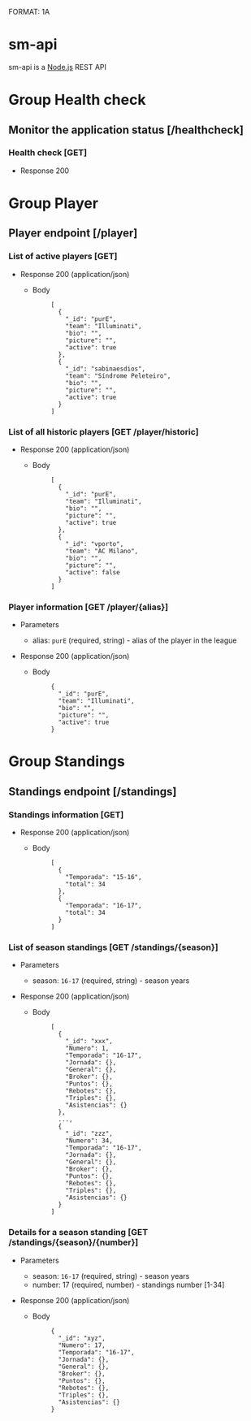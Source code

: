 FORMAT: 1A

# sm-api

sm-api is a [Node.js](https://nodejs.org) REST API

# Group Health check

## Monitor the application status [/healthcheck]

### Health check [GET]

+ Response 200

# Group Player

## Player endpoint [/player]

### List of active players [GET]

+ Response 200 (application/json)
  + Body

             [
               {
                 "_id": "purE",
                 "team": "Illuminati",
                 "bio": "",
                 "picture": "",
                 "active": true
               },
               {
                 "_id": "sabinaesdios",
                 "team": "Síndrome Peleteiro",
                 "bio": "",
                 "picture": "",
                 "active": true
               }
             ]

### List of all historic players [GET /player/historic]

+ Response 200 (application/json)
  + Body

             [
               {
                 "_id": "purE",
                 "team": "Illuminati",
                 "bio": "",
                 "picture": "",
                 "active": true
               },
               {
                 "_id": "vporto",
                 "team": "AC Milano",
                 "bio": "",
                 "picture": "",
                 "active": false
               }
             ]

### Player information [GET /player/{alias}]

+ Parameters
  + alias: `purE` (required, string) - alias of the player in the league

+ Response 200 (application/json)
  + Body

             {
               "_id": "purE",
               "team": "Illuminati",
               "bio": "",
               "picture": "",
               "active": true
             }

# Group Standings

## Standings endpoint [/standings]

### Standings information [GET]

+ Response 200 (application/json)
  + Body

             [
               {
                 "Temporada": "15-16",
                 "total": 34
               },
               {
                 "Temporada": "16-17",
                 "total": 34
               }
             ]

### List of season standings [GET /standings/{season}]

+ Parameters
  + season: `16-17` (required, string) - season years

+ Response 200 (application/json)
  + Body

             [
               {
                 "_id": "xxx",
                 "Numero": 1,
                 "Temporada": "16-17",
                 "Jornada": {},
                 "General": {},
                 "Broker": {},
                 "Puntos": {},
                 "Rebotes": {},
                 "Triples": {},
                 "Asistencias": {}
               },
               ...,
               {
                 "_id": "zzz",
                 "Numero": 34,
                 "Temporada": "16-17",
                 "Jornada": {},
                 "General": {},
                 "Broker": {},
                 "Puntos": {},
                 "Rebotes": {},
                 "Triples": {},
                 "Asistencias": {}
               }
             ]

### Details for a season standing [GET /standings/{season}/{number}]

+ Parameters
  + season: `16-17` (required, string) - season years
  + number: 17 (required, number) - standings number [1-34]

+ Response 200 (application/json)
  + Body

             {
               "_id": "xyz",
               "Numero": 17,
               "Temporada": "16-17",
               "Jornada": {},
               "General": {},
               "Broker": {},
               "Puntos": {},
               "Rebotes": {},
               "Triples": {},
               "Asistencias": {}
             }
